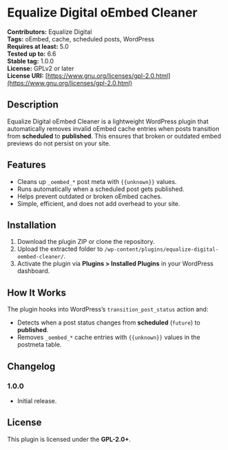 # Equalize Digital oEmbed Cleaner

**Contributors:** Equalize Digital  
**Tags:** oEmbed, cache, scheduled posts, WordPress  
**Requires at least:** 5.0  
**Tested up to:** 6.6  
**Stable tag:** 1.0.0  
**License:** GPLv2 or later  
**License URI:** [https://www.gnu.org/licenses/gpl-2.0.html](https://www.gnu.org/licenses/gpl-2.0.html)  

## Description

Equalize Digital oEmbed Cleaner is a lightweight WordPress plugin that automatically removes invalid oEmbed cache entries when posts transition from **scheduled** to **published**. This ensures that broken or outdated embed previews do not persist on your site.

## Features

- Cleans up `_oembed_*` post meta with `{{unknown}}` values.  
- Runs automatically when a scheduled post gets published.  
- Helps prevent outdated or broken oEmbed caches.  
- Simple, efficient, and does not add overhead to your site.  

## Installation

1. Download the plugin ZIP or clone the repository.  
2. Upload the extracted folder to `/wp-content/plugins/equalize-digital-oembed-cleaner/`.  
3. Activate the plugin via **Plugins > Installed Plugins** in your WordPress dashboard.  

## How It Works

The plugin hooks into WordPress’s `transition_post_status` action and:  

- Detects when a post status changes from **scheduled** (`future`) to **published**.  
- Removes `_oembed_*` cache entries with `{{unknown}}` values in the postmeta table.  

## Changelog

### 1.0.0  
- Initial release.  

## License

This plugin is licensed under the **GPL-2.0+**.  
